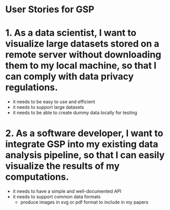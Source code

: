 # User Stories for GSP


# 1. As a data scientist, I want to visualize large datasets stored on a remote server without downloading them to my local machine, so that I can comply with data privacy regulations.

- it needs to be easy to use and efficient
- it needs to support large datasets
- it needs to be able to create dummy data locally for testing

# 2. As a software developer, I want to integrate GSP into my existing data analysis pipeline, so that I can easily visualize the results of my computations.

- it needs to have a simple and well-documented API
- it needs to support common data formats
  - produce images in svg or pdf format to include in my papers